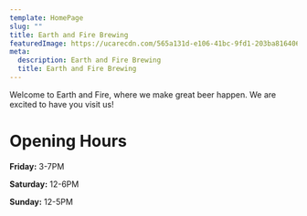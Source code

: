 ```yaml
---
template: HomePage
slug: ""
title: Earth and Fire Brewing
featuredImage: https://ucarecdn.com/565a131d-e106-41bc-9fd1-203ba816406f/
meta:
  description: Earth and Fire Brewing
  title: Earth and Fire Brewing
---
```

Welcome to Earth and Fire, where we make great beer happen. We are excited to have you visit us!

# Opening Hours

**Friday:** 3-7PM

**Saturday:** 12-6PM

**Sunday:** 12-5PM